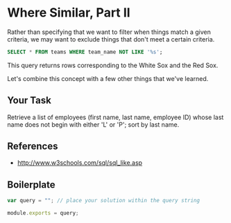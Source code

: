 # Where Similar, Part II

Rather than specifying that we want to filter when things match a given criteria, we may want to exclude things that don't meet a certain criteria.
```sql
SELECT * FROM teams WHERE team_name NOT LIKE '%s';
```
This query returns rows corresponding to the White Sox and the Red Sox.

Let's combine this concept with a few other things that we've learned.

## Your Task
Retrieve a list of employees (first name, last name, employee ID) whose last name does not begin with either 'L' or 'P'; sort by last name.

## References
* http://www.w3schools.com/sql/sql_like.asp

## Boilerplate

```javascript
var query = ""; // place your solution within the query string

module.exports = query;
```
